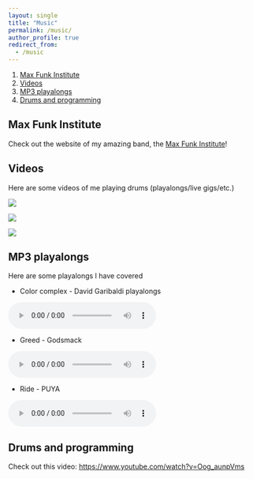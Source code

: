```yaml
---
layout: single
title: "Music"
permalink: /music/
author_profile: true
redirect_from:
  - /music
---
```


1. [Max Funk Institute](#max-funk-institute)
1. [Videos](#videos)
2. [MP3 playalongs](#mp3-playalongs)
3. [Drums and programming](#drums-and-programming)

## Max Funk Institute
Check out the website of my amazing band, the [Max Funk Institute](www.maxfunk.info)!

## Videos
Here are some videos of me playing drums (playalongs/live gigs/etc.)

[![](http://img.youtube.com/vi/Ruv5EGnNuRM/0.jpg)](http://www.youtube.com/watch?v=Ruv5EGnNuRM "Take Five live")

[![](http://img.youtube.com/vi/6KQn43KXseg/0.jpg)](http://www.youtube.com/watch?v=6KQn43KXseg "Jupyter Cover")

[![](http://img.youtube.com/vi/F5xkuMnOGy0/0.jpg)](http://www.youtube.com/watch?v=F5xkuMnOGy0 "Bustin Loose cover")


## MP3 playalongs
Here are some playalongs I have covered

* Color complex - David Garibaldi playalongs

<audio controls>
 <source src="../files/music/colorcomplex_2.mp3" type="audio/mpeg">
Your browser does not support the audio element.
</audio>

* Greed - Godsmack

<audio controls>
 <source src="../files/music/Greed_newtake_1.mp3" type="audio/mpeg">
Your browser does not support the audio element.
</audio>


* Ride - PUYA

<audio controls>
 <source src="../files/music/Ride_2.mp3" type="audio/mpeg">
Your browser does not support the audio element.
</audio>


## Drums and programming
Check out this video: https://www.youtube.com/watch?v=Oog_aunpVms
